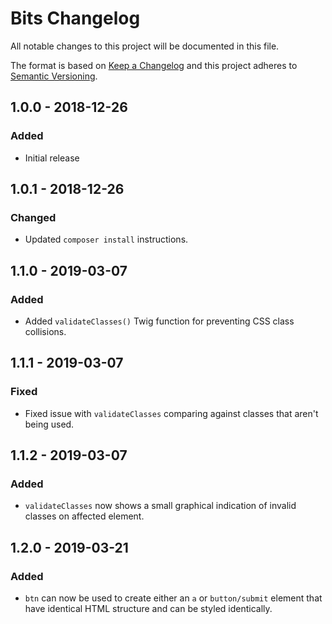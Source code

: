 # Bits Changelog

All notable changes to this project will be documented in this file.

The format is based on [Keep a Changelog](http://keepachangelog.com/) and this project adheres to [Semantic Versioning](http://semver.org/).

## 1.0.0 - 2018-12-26
### Added
- Initial release

## 1.0.1 - 2018-12-26
### Changed
- Updated `composer install` instructions.

## 1.1.0 - 2019-03-07
### Added
- Added `validateClasses()` Twig function for preventing CSS class collisions.

## 1.1.1 - 2019-03-07
### Fixed
- Fixed issue with `validateClasses` comparing against classes that aren't being used.

## 1.1.2 - 2019-03-07
### Added
- `validateClasses` now shows a small graphical indication of invalid classes on affected element.

## 1.2.0 - 2019-03-21
### Added
- `btn` can now be used to create either an `a` or `button/submit` element that have identical HTML structure and can be styled identically.

